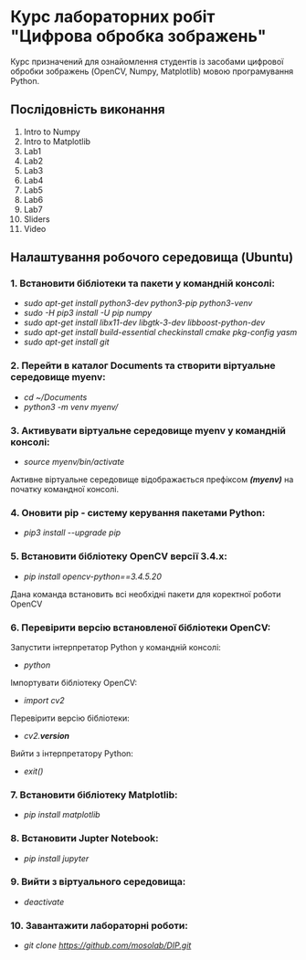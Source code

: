 # Курс лабораторних робіт "Цифрова обробка зображень"

Курс призначений для ознайомлення студентів із засобами цифрової обробки зображень (OpenCV, Numpy, Matplotlib) мовою програмування Python.

## Послідовність виконання

1. Intro to Numpy
2. Intro to Matplotlib
3. Lab1
4. Lab2
5. Lab3
6. Lab4
7. Lab5
8. Lab6
9. Lab7
10. Sliders
11. Video

## Налаштування робочого середовища (Ubuntu)

### 1. Встановити бібліотеки та пакети у командній консолі:

- *sudo apt-get install python3-dev python3-pip python3-venv*
- *sudo -H pip3 install -U pip numpy*
- *sudo apt-get install libx11-dev libgtk-3-dev libboost-python-dev*
- *sudo apt-get install build-essential checkinstall cmake pkg-config yasm*
- *sudo apt-get install git*

### 2. Перейти в каталог Documents та створити віртуальне середовище myenv:

- *cd ~/Documents*
- *python3 -m venv myenv/*

### 3. Активувати віртуальне середовище myenv у командній консолі:

- *source myenv/bin/activate*

Активне віртуальне середовище відображається префіксом ***(myenv)*** на початку командної консолі.

### 4. Оновити pip - систему керування пакетами Python:

- *pip3 install --upgrade pip*

### 5. Встановити бібліотеку OpenCV версії 3.4.x:

- *pip install opencv-python==3.4.5.20*

Дана команда встановить всі необхідні пакети для коректної роботи OpenCV

### 6. Перевірити версію встановленої бібліотеки OpenCV:

Запустити інтерпретатор Python у командній консолі:
- *python*

Імпортувати бібліотеку OpenCV:
- *import cv2*

Перевірити версію бібліотеки:
- *cv2.__version__*

Вийти з інтерпретатору Python:
- *exit()*

### 7. Встановити бібліотеку Matplotlib:

- *pip install matplotlib*

### 8. Встановити Jupter Notebook:

- *pip install jupyter*

### 9. Вийти з віртуального середовища:

- *deactivate*

### 10. Завантажити лабораторні роботи:

- *git clone https://github.com/mosolab/DIP.git*
